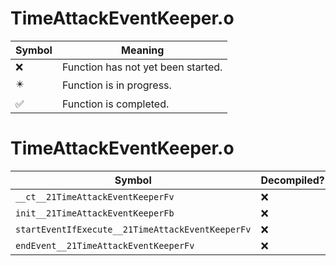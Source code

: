 # TimeAttackEventKeeper.o
| Symbol | Meaning 
| ------------- | ------------- 
| :x: | Function has not yet been started. 
| :eight_pointed_black_star: | Function is in progress. 
| :white_check_mark: | Function is completed. 


# TimeAttackEventKeeper.o
| Symbol | Decompiled? |
| ------------- | ------------- |
| `__ct__21TimeAttackEventKeeperFv` | :x: |
| `init__21TimeAttackEventKeeperFb` | :x: |
| `startEventIfExecute__21TimeAttackEventKeeperFv` | :x: |
| `endEvent__21TimeAttackEventKeeperFv` | :x: |

